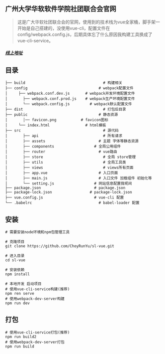 ## 广州大学华软软件学院社团联合会官网

> 这是广大华软社团联合会的官网，使用到的技术栈为vue全家桶，脚手架一开始是自己搭建的，没使用vue-cli，配置文件在config/webpack.config.js，后期具体忘了什么原因我构建工具换成了vue-cli-service。

##### [线上地址](https://www.cairunyu.top/sl)

## 目录	

```
├── build						            # 构建相关
├── config						          # webpack配置文件
│     ├── webpack.conf.dev.js		# webpack开发环境配置文件
│	    ├──	webpack.conf.prod.js	# webpack生产环境配置文件
│	    └── webpack.config.js		  # webpack默认配置文件
├── dist						            # 打包后目录
├── public						          # 静态资源
│	    │── favicon.png           # favicon图标
│     └── index.html  			    # html模板
├── src							            # 源代码
│	    ├── api						        # 所有请求
│	    ├──	assets					      # 主题 字体等静态资源
│	    ├──	components				    # 全局公用组件
│	    ├──	router					      # vue路由
│	    ├──	store					        # 全局 store管理
│	    ├──	utils					        # 全局工具类
│   	├──	views					        # views所有页面
│	    ├──	app.vue					      # 入口页面
│	    ├── main.js					      # 入口文件 加载组件 初始化等
│	    └── setting.js				    # 网站信息配置我呢间
├── package.json				        # package.json
├── package-lock.json			      # package-lock.json
├── vue.config.js				        # vue-cli 配置
└── .babelrc					          # babel-loader 配置
```

## 安装

```
# 需要安装node环境和npm包管理工具

# 克隆项目
git clone https://github.com/ChoyRunYu/sl-vue.git

# 进入目录
cd sl-vue

# 安装依赖
npm install

# 本地开发 启动项目
# 使用vue-cli-service构建(推荐)
npm ren serve
# 使用webpack-dev-server构建
npm run dev 		     
```

## 打包

```
# 使用vue-cli-service打包(推荐)
npm run build2
# 使用webpack-dev-server打包
npm run build
```

